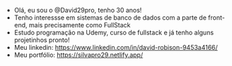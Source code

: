 - Olá, eu sou o @David29pro, tenho 30 anos!
- Tenho interessse em sistemas de banco de dados com a parte de front-end, mais precisamente como FullStack
- Estudo programação na Udemy, curso de fullstack e já tenho alguns projetinhos pronto!
- Meu linkedin: https://www.linkedin.com/in/david-robison-9453a4166/
- Meu portfólio: https://silvapro29.netlify.app/
<!---
Davidpro29/Davidpro29 is a ✨ special ✨ repository because its `README.md` (this file) appears on your GitHub profile.
You can click the Preview link to take a look at your changes.
--->
